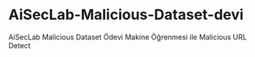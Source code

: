 # AiSecLab-Malicious-Dataset-devi
AiSecLab Malicious Dataset Ödevi Makine Öğrenmesi ile Malicious URL Detect
